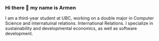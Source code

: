 ### Hi there 👋 my name is Armen

I am a third-year student at UBC, working on a double major in Computer Science and internatuinal relations.
International Relations. I specialize in sustainability and developmental economics, as well as software development.

<!--
**ArmenHB/ArmenHB** is a ✨ _special_ ✨ repository because its `README.md` (this file) appears on your GitHub profile.

Here are some ideas to get you started:

- 🔭 I’m currently working on ...
- 🌱 I’m currently learning ...
- 👯 I’m looking to collaborate on ...
- 🤔 I’m looking for help with ...
- 💬 Ask me about ...
- 📫 How to reach me: ...
- 😄 Pronouns: ...
- ⚡ Fun fact: ...
-->
